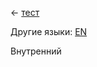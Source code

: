 <!-- META lang=ru -->


<!-- NAV-START -->
← [тест](../тест.md)
<!-- NAV-END -->

<!-- OTHER-LANGS-START -->
Другие языки: [EN](inner.md)
<!-- OTHER-LANGS-END -->

Внутренний
